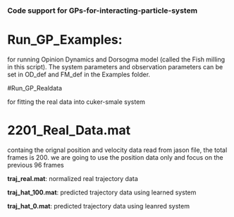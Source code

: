 ### Code support for GPs-for-interacting-particle-system




# Run_GP_Examples: 
for running Opinion Dynamics and Dorsogma model (called the Fish milling in this script).  The system parameters and 
observation parameters can be set in OD_def and FM_def in the Examples folder.


#Run_GP_Realdata

for fitting the real data into cuker-smale system 

# 2201_Real_Data.mat

containg the orignal position and velocity data read from jason file, the total frames is 200. 
we are going to use the position data only and focus on the previous 96 frames 

**traj_real.mat**: normalized real trajectory data

**traj_hat_100.mat**: predicted trajectory data using learned system

**traj_hat_0.mat**: predicted trajectory data using leanred system



